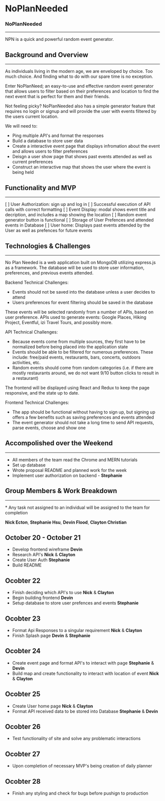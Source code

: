 # NoPlanNeeded

### NoPlanNeeded 
---
NPN is a quick and powerful random event generator.

## Background and Overview
---
As individuals living in the modern age, we are enveloped by choice. Too much choice. And finding what to do with our spare time is no exception. 

Enter NoPlanNeed; an easy-to-use and effective random event generator that allows users to filter based on their preferences and location to find the next event that is perfect for them and their friends. 

Not feeling picky? NoPlanNeeded also has a simple generator feature that requires no login or signup and will provide the user with events filtered by the users current location.

We will need to:
+ Ping multiple API's and format the responses
+ Build a database to store user data
+ Create a interactive event page that displays infromation about the event and allows users to filter preferences
+ Deisgn a user show page that shows past events attended as well as current preferences
+ Construct an interactive map that shows the user where the event is being held

## Functionality and MVP
---

[ ] User Authorization: sign up and log in
[ ] Successful execution of API calls with correct formatting
[ ] Event Display: modal shows event title and decription, and includes a map showing the location
[ ] Random event generator button is functional
[ ] Storage of User Prefences and attended events in Database
[ ] User home: Displays past events attended by the User as well as prefences for future events

## Technologies & Challenges
---
No Plan Needed is a web application built on MongoDB utilizing express.js as a framework. The database will be used to store user information, preferences, and previous events attended.

Backend Technical Challenges:
- Events should not be saved into the database unless a user decides to attend
- Users preferences for event filtering should be saved in the database

These events will be selected randomly from a number of APIs, based on user preference. APIs used to generate events: Google Places, Hiking Project, Eventful, izi Travel Tours, and possibly more.

API Technical Challenges:
- Because events come from multiple sources, they first have to be normalized before being placed into the application state
- Events should be able to be filtered for numerous preferences. These include: free/paid events, restaurants, bars, concerts, outdoors activities, etc.
- Random events should come from random categories (i.e. if there are mostly restaurants around, we do not want 9/10 button clicks to result in a restaurant)

The frontend will be displayed using React and Redux to keep the page responsive, and the state up to date.

Frontend Technical Challenges:
- The app should be functional without having to sign up, but signing up offers a few benefits such as saving preferences and events attended
- The event generator should not take a long time to send API requests, parse events, choose and show one

## Accompolished over the Weekend
---
+ All members of the team read the Chrome and MERN tutorials
+ Set up database 
+ Wrote proposal README and planned work for the week
+ Implement user authorization on backend - **Stephanie**

## Group Members & Work Breakdown
---
\* Any task not assigned to an individual will be assigned to the team for completion

**Nick Ecton**, **Stephanie Hsu**, **Devin Flood**, **Clayton Christian**

## October 20 - October 21 
+ Develop frontend wireframe **Devin**
+ Research API's **Nick** & **Clayton**
+ Create User Auth **Stephanie**
+ Build README

## Ocobter 22
+ Finish deciding which API's to use **Nick** & **Clayton**
+ Begin building frontend **Devin**
+ Setup database to store user prefences and events **Stephanie**

## Ocobter 23
+ Format Api Responses to a singular requirement **Nick** & **Clayton**
+  Finish Splash page **Devin** & **Stephanie**

## Ocobter 24
+ Create event page and format API's to interact with page **Stephanie** & **Devin**
+ Build map and create functionality to interact with location of event **Nick** & **Clayton**

## Ocobter 25
+ Create User home page **Nick** & **Clayton**
+ Format API received data to be stored into Database **Stephanie** & **Devin**

## Ocobter 26
+ Test functionality of site and solve any problematic interactions

## Ocobter 27
+ Upon completion of necessary MVP's being creation of daily planner 

## Ocobter 28
+ Finish any styling and check for bugs before pushign to production


